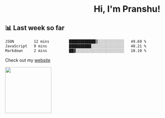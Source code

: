<div align="right" >
   
   <H1>Hi, I'm Pranshu!</H1>

</div>

## 📊 Last week so far
<!--START_SECTION:waka-->

```txt
JSON         12 mins         ████████████▒░░░░░░░░░░░░   49.69 %
JavaScript   9 mins          ██████████░░░░░░░░░░░░░░░   40.21 %
Markdown     2 mins          ██▓░░░░░░░░░░░░░░░░░░░░░░   10.10 %
```

<!--END_SECTION:waka-->

Check out my [website](https://pranshu05.vercel.app)

<img align="left" width="150" src="https://user-images.githubusercontent.com/70943732/209951571-93b7afe5-f523-4683-b725-5d94b287e94e.png">

